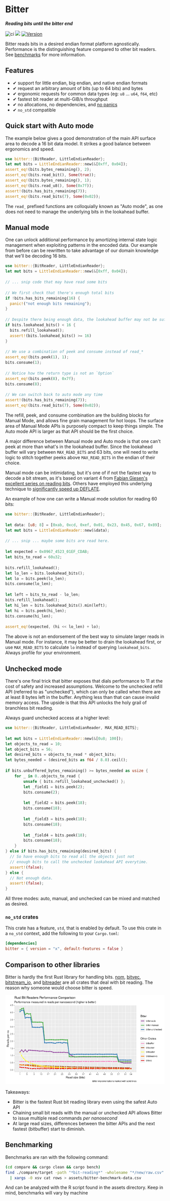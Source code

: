 # Bitter

***Reading bits until the bitter end***

![ci](https://github.com/nickbabcock/bitter/workflows/ci/badge.svg) [![](https://docs.rs/bitter/badge.svg)](https://docs.rs/bitter) [![Version](https://img.shields.io/crates/v/bitter.svg?style=flat-square)](https://crates.io/crates/bitter)

Bitter reads bits in a desired endian format platform agnostically. Performance is the distinguishing feature compared to other bit readers. See [benchmarks](https://github.com/nickbabcock/bitter#comparison-to-other-libraries) for more information.

## Features

 - ✔ support for little endian, big endian, and native endian formats
 - ✔ request an arbitrary amount of bits (up to 64 bits) and bytes
 - ✔ ergonomic requests for common data types (eg: `u8` ... `u64`, `f64`, etc)
 - ✔ fastest bit reader at multi-GiB/s throughput
 - ✔ no allocations, no dependencies, and [no panics](https://github.com/dtolnay/no-panic)
 - ✔ `no_std` compatible

## Quick start with Auto mode

The example below gives a good demonstration of the main API surface area to decode a 16 bit data model. It strikes a good balance between ergonomics and speed.

```rust
use bitter::{BitReader, LittleEndianReader};
let mut bits = LittleEndianReader::new(&[0xff, 0x04]);
assert_eq!(bits.bytes_remaining(), 2);
assert_eq!(bits.read_bit(), Some(true));
assert_eq!(bits.bytes_remaining(), 1);
assert_eq!(bits.read_u8(), Some(0x7f));
assert!(bits.has_bits_remaining(7));
assert_eq!(bits.read_bits(7), Some(0x02));
```

The `read_` prefixed functions are colloquially known as "Auto mode", as one does not need to manage the underlying bits in the lookahead buffer.

## Manual mode

One can unlock additional performance by amortizing internal state logic management when exploiting patterns in the encoded data. Our example from before can be rewritten to take advantage of our domain knowledge that we'll be decoding 16 bits.

```rust
use bitter::{BitReader, LittleEndianReader};
let mut bits = LittleEndianReader::new(&[0xff, 0x04]);

// ... snip code that may have read some bits

// We first check that there's enough total bits
if !bits.has_bits_remaining(16) {
  panic!("not enough bits remaining");
}

// Despite there being enough data, the lookahead buffer may not be sufficient
if bits.lookahead_bits() < 16 {
  bits.refill_lookahead();
  assert!(bits.lookahead_bits() >= 16)
}

// We use a combination of peek and consume instead of read_*
assert_eq!(bits.peek(1), 1);
bits.consume(1);

// Notice how the return type is not an `Option`
assert_eq!(bits.peek(8), 0x7f);
bits.consume(8);

// We can switch back to auto mode any time
assert!(bits.has_bits_remaining(7));
assert_eq!(bits.read_bits(7), Some(0x02));
```

The refill, peek, and consume combination are the building blocks for Manual Mode, and allows fine grain management for hot loops. The surface area of Manual Mode APIs is purposely compact to keep things simple. The Auto mode API is larger as that API should be the first choice.

A major difference between Manual mode and Auto mode is that one can't peek at more than what's in the lookahead buffer. Since the lookahead buffer will vary between `MAX_READ_BITS` and 63 bits, one will need to write logic to stitch together peeks above `MAX_READ_BITS` in the endian of their choice.

Manual mode can be intimidating, but it's one of if not the fastest way to decode a bit stream, as it's based on variant 4 from [Fabian Giesen's excellent series on reading bits](https://fgiesen.wordpress.com/2018/02/20/reading-bits-in-far-too-many-ways-part-2/). Others have employed this underlying technique to [significantly speed up DEFLATE](https://dougallj.wordpress.com/2022/08/20/faster-zlib-deflate-decompression-on-the-apple-m1-and-x86/).

An example of how one can write a Manual mode solution for reading 60 bits:

```rust
use bitter::{BitReader, LittleEndianReader};

let data: [u8; 8] = [0xab, 0xcd, 0xef, 0x01, 0x23, 0x45, 0x67, 0x89];
let mut bits = LittleEndianReader::new(&data);

// ... snip ... maybe some bits are read here.

let expected = 0x0967_4523_01EF_CDAB;
let bits_to_read = 60u32;

bits.refill_lookahead();
let lo_len = bits.lookahead_bits();
let lo = bits.peek(lo_len);
bits.consume(lo_len);

let left = bits_to_read - lo_len;
bits.refill_lookahead();
let hi_len = bits.lookahead_bits().min(left);
let hi = bits.peek(hi_len);
bits.consume(hi_len);

assert_eq!(expected, (hi << lo_len) + lo);
```

The above is not an endorsement of the best way to simulate larger reads in Manual mode. For instance, it may be better to drain the lookahead first, or use `MAX_READ_BITS` to calculate `lo` instead of querying `lookahead_bits`. Always profile for your environment. 

## Unchecked mode

There's one final trick that bitter exposes that dials performance to 11 at the cost of safety and increased assumptions. Welcome to the unchecked refill API (referred to as "unchecked"), which can only be called when there are at least 8 bytes left in the buffer. Anything less than that can cause invalid memory access. The upside is that this API unlocks the holy grail of branchless bit reading.

Always guard unchecked access at a higher level:

```rust
use bitter::{BitReader, LittleEndianReader, MAX_READ_BITS};

let mut bits = LittleEndianReader::new(&[0u8; 100]);
let objects_to_read = 10;
let object_bits = 56;
let desired_bits = objects_to_read * object_bits;
let bytes_needed = (desired_bits as f64 / 8.0).ceil();

if bits.unbuffered_bytes_remaining() >= bytes_needed as usize {
    for _ in 0..objects_to_read {
        unsafe { bits.refill_lookahead_unchecked() };
        let _field1 = bits.peek(2);
        bits.consume(2);

        let _field2 = bits.peek(18);
        bits.consume(18);

        let _field3 = bits.peek(18);
        bits.consume(18);

        let _field4 = bits.peek(18);
        bits.consume(18);
    }
} else if bits.has_bits_remaining(desired_bits) {
  // So have enough bits to read all the objects just not
  // enough bits to call the unchecked lookahead API everytime.
  assert!(false);
} else {
  // Not enough data.
  assert!(false);
}
```

All three modes: auto, manual, and unchecked can be mixed and matched as desired.

### `no_std` crates

This crate has a feature, `std`, that is enabled by default. To use this crate
in a `no_std` context, add the following to your `Cargo.toml`:

```toml
[dependencies]
bitter = { version = "x", default-features = false }
```

## Comparison to other libraries

Bitter is hardly the first Rust library for handling bits.
[nom](https://crates.io/crates/nom),
[bitvec](https://github.com/bitvecto-rs/bitvec),
[bitstream_io](https://crates.io/crates/bitstream-io), and
[bitreader](https://crates.io/crates/bitreader) are all crates that deal with bit reading.
The reason why someone would choose bitter is speed.

![bench-bit-reads.png](assets/bench-bit-reads.png)

Takeaways:

* Bitter is the fastest Rust bit reading library even using the safest Auto API
* Chaining small bit reads with the manual or unchecked API allows Bitter to issue multiple read commands _per nanosecond_
* At large read sizes, differences between the bitter APIs and the next fastest (bitbuffer) start to diminish.

## Benchmarking

Benchmarks are ran with the following command:

```bash
(cd compare && cargo clean && cargo bench)
find ./compare/target -path "*bit-reading*" -wholename "*/new/raw.csv" -print0 \
  | xargs -0 xsv cat rows > assets/bitter-benchmark-data.csv
```

And can be analyzed with the R script found in the assets directory. Keep in mind, benchmarks will vary by machine
